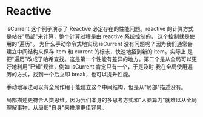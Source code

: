 # Reactive

isCurrent 这个例子演示了 Reactive 必定存在的性能问题。reactive 的计算方式是站在"局部"来计算，整个计算过程是由 reactive 系统控制的，
这个控制就是使用的"遍历"。
为什么手动命令式地实现 isCurrent 没有问题呢？因为我们通常会建立中间结构来保存 item 和 current 的标志，快速地招到新的 item。实际上
是把"遍历"改成了哈希查找。这是第一个性能有差异的地方。第二个是从全局可以更好地利用"已知"规律，例如 isCurrent 肯定只有一个，于是及时
我在全局使用遍历的方式，找到一个后立即 break，也可以提升性能。

手动地写法可以有全局作用于能建立这个中间结构，但是从"局部"描述没有。

局部描述更符合人类思维。因为我们本身的多思考方式和"人脑算力"就难以从全局理解事物，从局部"自身"来推演更佳容易。

